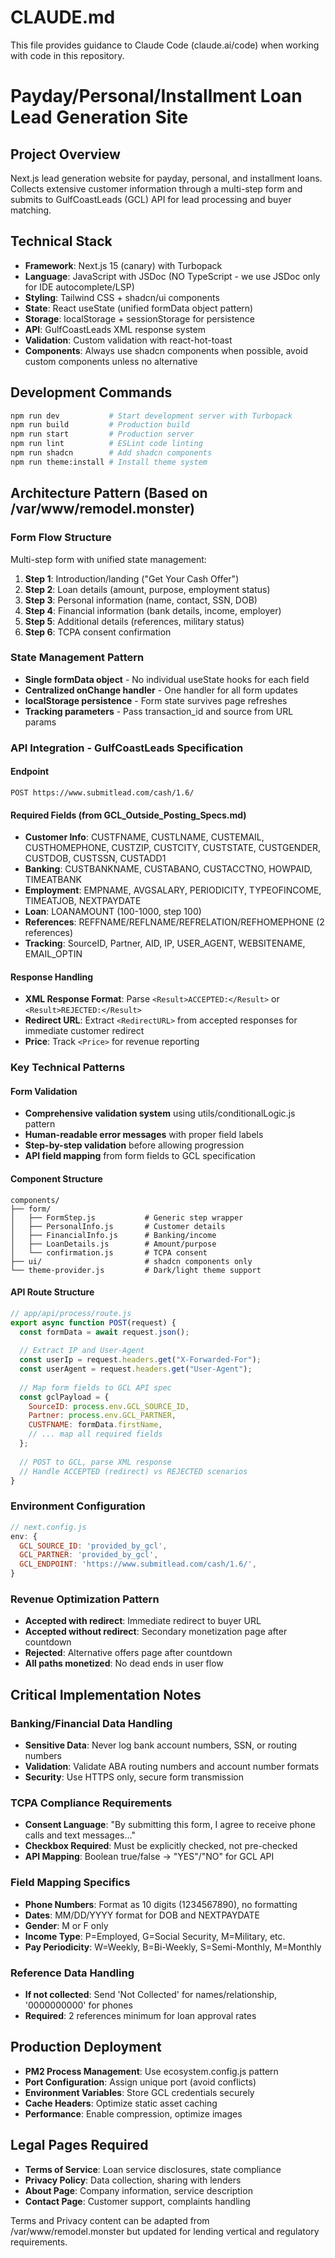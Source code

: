 # CLAUDE.md

This file provides guidance to Claude Code (claude.ai/code) when working with code in this repository.

# Payday/Personal/Installment Loan Lead Generation Site

## Project Overview
Next.js lead generation website for payday, personal, and installment loans. Collects extensive customer information through a multi-step form and submits to GulfCoastLeads (GCL) API for lead processing and buyer matching.

## Technical Stack
- **Framework**: Next.js 15 (canary) with Turbopack
- **Language**: JavaScript with JSDoc (NO TypeScript - we use JSDoc only for IDE autocomplete/LSP)
- **Styling**: Tailwind CSS + shadcn/ui components  
- **State**: React useState (unified formData object pattern)
- **Storage**: localStorage + sessionStorage for persistence
- **API**: GulfCoastLeads XML response system
- **Validation**: Custom validation with react-hot-toast
- **Components**: Always use shadcn components when possible, avoid custom components unless no alternative

## Development Commands
```bash
npm run dev           # Start development server with Turbopack
npm run build         # Production build  
npm run start         # Production server
npm run lint          # ESLint code linting
npm run shadcn        # Add shadcn components
npm run theme:install # Install theme system
```

## Architecture Pattern (Based on /var/www/remodel.monster)

### Form Flow Structure
Multi-step form with unified state management:
1. **Step 1**: Introduction/landing ("Get Your Cash Offer")
2. **Step 2**: Loan details (amount, purpose, employment status)
3. **Step 3**: Personal information (name, contact, SSN, DOB)
4. **Step 4**: Financial information (bank details, income, employer)
5. **Step 5**: Additional details (references, military status)
6. **Step 6**: TCPA consent confirmation

### State Management Pattern
- **Single formData object** - No individual useState hooks for each field
- **Centralized onChange handler** - One handler for all form updates
- **localStorage persistence** - Form state survives page refreshes
- **Tracking parameters** - Pass transaction_id and source from URL params

### API Integration - GulfCoastLeads Specification

#### Endpoint
```
POST https://www.submitlead.com/cash/1.6/
```

#### Required Fields (from GCL_Outside_Posting_Specs.md)
- **Customer Info**: CUSTFNAME, CUSTLNAME, CUSTEMAIL, CUSTHOMEPHONE, CUSTZIP, CUSTCITY, CUSTSTATE, CUSTGENDER, CUSTDOB, CUSTSSN, CUSTADD1
- **Banking**: CUSTBANKNAME, CUSTABANO, CUSTACCTNO, HOWPAID, TIMEATBANK
- **Employment**: EMPNAME, AVGSALARY, PERIODICITY, TYPEOFINCOME, TIMEATJOB, NEXTPAYDATE
- **Loan**: LOANAMOUNT (100-1000, step 100)
- **References**: REFFNAME/REFLNAME/REFRELATION/REFHOMEPHONE (2 references)
- **Tracking**: SourceID, Partner, AID, IP, USER_AGENT, WEBSITENAME, EMAIL_OPTIN

#### Response Handling
- **XML Response Format**: Parse `<Result>ACCEPTED:</Result>` or `<Result>REJECTED:</Result>`
- **Redirect URL**: Extract `<RedirectURL>` from accepted responses for immediate customer redirect
- **Price**: Track `<Price>` for revenue reporting

### Key Technical Patterns

#### Form Validation
- **Comprehensive validation system** using utils/conditionalLogic.js pattern
- **Human-readable error messages** with proper field labels
- **Step-by-step validation** before allowing progression
- **API field mapping** from form fields to GCL specification

#### Component Structure
```
components/
├── form/
│   ├── FormStep.js           # Generic step wrapper
│   ├── PersonalInfo.js       # Customer details
│   ├── FinancialInfo.js      # Banking/income
│   ├── LoanDetails.js        # Amount/purpose
│   └── confirmation.js       # TCPA consent
├── ui/                       # shadcn components only
└── theme-provider.js         # Dark/light theme support
```

#### API Route Structure
```javascript
// app/api/process/route.js
export async function POST(request) {
  const formData = await request.json();
  
  // Extract IP and User-Agent
  const userIp = request.headers.get("X-Forwarded-For");
  const userAgent = request.headers.get("User-Agent");
  
  // Map form fields to GCL API spec
  const gclPayload = {
    SourceID: process.env.GCL_SOURCE_ID,
    Partner: process.env.GCL_PARTNER,
    CUSTFNAME: formData.firstName,
    // ... map all required fields
  };
  
  // POST to GCL, parse XML response
  // Handle ACCEPTED (redirect) vs REJECTED scenarios
}
```

### Environment Configuration
```javascript
// next.config.js
env: {
  GCL_SOURCE_ID: 'provided_by_gcl',
  GCL_PARTNER: 'provided_by_gcl',
  GCL_ENDPOINT: 'https://www.submitlead.com/cash/1.6/',
}
```

### Revenue Optimization Pattern
- **Accepted with redirect**: Immediate redirect to buyer URL
- **Accepted without redirect**: Secondary monetization page after countdown
- **Rejected**: Alternative offers page after countdown  
- **All paths monetized**: No dead ends in user flow

## Critical Implementation Notes

### Banking/Financial Data Handling
- **Sensitive Data**: Never log bank account numbers, SSN, or routing numbers
- **Validation**: Validate ABA routing numbers and account number formats
- **Security**: Use HTTPS only, secure form transmission

### TCPA Compliance Requirements
- **Consent Language**: "By submitting this form, I agree to receive phone calls and text messages..."
- **Checkbox Required**: Must be explicitly checked, not pre-checked
- **API Mapping**: Boolean true/false → "YES"/"NO" for GCL API

### Field Mapping Specifics
- **Phone Numbers**: Format as 10 digits (1234567890), no formatting
- **Dates**: MM/DD/YYYY format for DOB and NEXTPAYDATE
- **Gender**: M or F only
- **Income Type**: P=Employed, G=Social Security, M=Military, etc.
- **Pay Periodicity**: W=Weekly, B=Bi-Weekly, S=Semi-Monthly, M=Monthly

### Reference Data Handling
- **If not collected**: Send 'Not Collected' for names/relationship, '0000000000' for phones
- **Required**: 2 references minimum for loan approval rates

## Production Deployment
- **PM2 Process Management**: Use ecosystem.config.js pattern
- **Port Configuration**: Assign unique port (avoid conflicts)
- **Environment Variables**: Store GCL credentials securely
- **Cache Headers**: Optimize static asset caching
- **Performance**: Enable compression, optimize images

## Legal Pages Required
- **Terms of Service**: Loan service disclosures, state compliance
- **Privacy Policy**: Data collection, sharing with lenders
- **About Page**: Company information, service description
- **Contact Page**: Customer support, complaints handling

Terms and Privacy content can be adapted from /var/www/remodel.monster but updated for lending vertical and regulatory requirements.